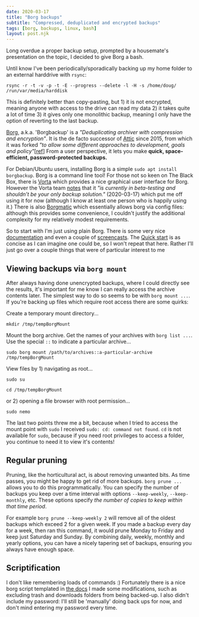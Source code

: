 ```yaml
---
date: 2020-03-17
title: "Borg backups"
subtitle: "Compressed, deduplicated and encrypted backups"
tags: [borg, backups, linux, bash]
layout: post.njk
---
```


Long overdue a proper backup setup, prompted by a housemate's presentation on the topic, I decided to give Borg a bash.

Until know I've been periodically/sporadically backing up my home folder to an external harddrive with `rsync`:

```
rsync -r -t -v -p -t -E --progress --delete -l -H -s /home/doug/ /run/var/media/harddisk 
```

This is definitely better than copy-pasting, but 1) it is not encrypted, meaning anyone with access to the drive can read my data 2) it takes quite a lot of time 3) it gives only one monolithic backup, meaning I only have the option of reverting to the last backup.

[Borg](https://www.borgbackup.org/), a.k.a. 'Borgbackup' is a _"Deduplicating archiver with compression and encryption"_. It is the de facto successor of [Attic](https://en.wikipedia.org/wiki/Attic_(backup_software)#Borg) since 2015, from which it was forked _"to allow some different approaches to development, goals and policy"_[[ref](https://github.com/borgbackup/borg/issues/1)] From a user perspective, it lets you make **quick, space-efficient, password-protected backups.**

For Debian/Ubuntu users, installing Borg is a simple `sudo apt install borgbackup`. Borg is a command line tool! For those not so keen on The Black Box, there is [Vorta](https://vorta.borgbase.com/) which provides a nice graphical user interface for Borg. However the Vorta team [notes](https://vorta.borgbase.com/usage/) that it _"is currently in beta-testing and shouldn’t be your only backup solution."_ (2020-03-17) which put me off using it for now (although I know at least one person who is happily using it.) There is also [Borgmatic](https://torsion.org/borgmatic/) which essentially allows borg via config files: although this provides some convenience, I couldn't justify the additional complexity for my relatively modest requirements.

So to start with I'm just using plain Borg. There is some very nice [documentation](https://borgbackup.readthedocs.io/en/stable/) and even a couple of [screencasts](https://asciinema.org/~borgbackup). The [Quick start](https://borgbackup.readthedocs.io/en/stable/quickstart.html) is as concise as I can imagine one could be, so I won't repeat that here. Rather I'll just go over a couple things that were of particular interest to me

## Viewing backups via `borg mount`

After always having done unencrypted backups, where I could directly see the results, it's important for me know I can really access the archive contents later. The simplest way to do so seems to be with `borg mount ...`. If you're backing up files which require root access there are some quirks:

Create a temporary mount directory...

```
mkdir /tmp/tempBorgMount
```

Mount the borg archive. Get the names of your archives with `borg list ...`. Use the special `::` to indicate a particular archive...

```
sudo borg mount /path/to/archives::a-particular-archive /tmp/tempBorgMount
```

View files by 1) navigating as root...

```
sudo su
```  
```
cd /tmp/tempBorgMount
```

or 2) opening a file browser with root permission...

```
sudo nemo
```

The last two points threw me a bit, because when I tried to access the mount point with `sudo` I received `sudo: cd: command not found`. `cd` is not available for `sudo`, because if you need root privileges to access a folder, you continue to need it to view it's contents!

## Regular pruning

Pruning, like the horticultural act, is about removing unwanted bits. As time passes, you might be happy to get rid of more backups. `borg prune ...` allows you to do this programmatically. You can specify the number of backups you keep over a time interval with options `--keep-weekly`, `--keep-monthly`, etc. These options specify _the number of copies to keep within that time period_.

For example `borg prune --keep-weekly 2` will remove all of the oldest backups which exceed 2 for a given week. If you made a backup every day for a week, then ran this command, it would prune Monday to Friday and keep just Saturday and Sunday. By combining daily, weekly, monthly and yearly options, you can have a nicely tapering set of backups, ensuring you always have enough space.

## Scriptification

I don't like remembering loads of commands :) Fortunately there is a nice borg script templated in [the docs](https://borgbackup.readthedocs.io/en/stable/quickstart.html#automating-backups) I made some modifications, such as excluding trash and downloads folders from being backed-up. I also didn't include my password: I'll still be 'manually' doing back ups for now, and don't mind entering my password every time.
